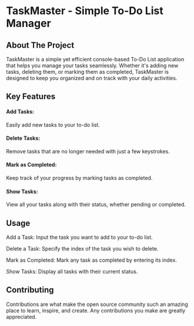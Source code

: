 # TaskMaster - Simple To-Do List Manager
## About The Project
TaskMaster is a simple yet efficient console-based To-Do List application that helps you manage your tasks seamlessly. 
Whether it's adding new tasks, deleting them, or marking them as completed, TaskMaster is designed to keep you organized and on track with your daily activities.

## Key Features
#### Add Tasks:
Easily add new tasks to your to-do list.
#### Delete Tasks: 
Remove tasks that are no longer needed with just a few keystrokes.
#### Mark as Completed:
Keep track of your progress by marking tasks as completed.
#### Show Tasks: 
View all your tasks along with their status, whether pending or completed.

## Usage
Add a Task: Input the task you want to add to your to-do list.

Delete a Task: Specify the index of the task you wish to delete.

Mark as Completed: Mark any task as completed by entering its index.

Show Tasks: Display all tasks with their current status.

## Contributing
Contributions are what make the open source community such an amazing place to learn, inspire, and create. Any contributions you make are greatly appreciated.
